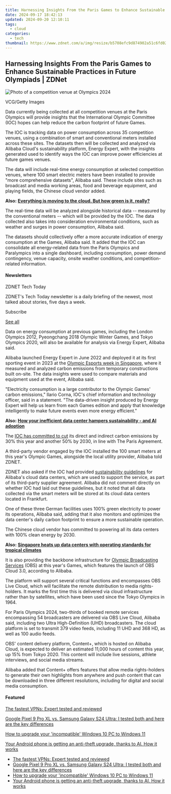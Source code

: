 ```yaml
---
title: Harnessing Insights From the Paris Games to Enhance Sustainable Practices in Future Olympiads | ZDNet
date: 2024-09-17 18:42:13
updated: 2024-09-20 12:10:11
tags:
  - cloud
categories:
  - tech
thumbnail: https://www.zdnet.com/a/img/resize/b5708efc9d874902a51c6fd02d6823eb2247704d/2024/07/26/cc704a1f-a0fa-4634-8286-8b2e873ddbfa/olympics-venue-vcg072024.jpg?width=278&height=156&fit=crop&auto=webp
---
```


## Harnessing Insights From the Paris Games to Enhance Sustainable Practices in Future Olympiads | ZDNet

![Photo of a competition venue at Olympics 2024](https://www.zdnet.com/a/img/resize/63bfdde4151355311bc5544cf7675341ebe03a79/2024/07/26/cc704a1f-a0fa-4634-8286-8b2e873ddbfa/olympics-venue-vcg072024.jpg?auto=webp&width=1280)

VCG/Getty Images

Data currently being collected at all competition venues at the Paris Olympics will provide insights that the International Olympic Committee (IOC) hopes can help reduce the carbon footprint of future Games. 

The IOC is tracking data on power consumption across 35 competition venues, using a combination of smart and conventional meters installed across these sites. The datasets then will be collected and analyzed via Alibaba Cloud's sustainability platform, Energy Expert, with the insights generated used to identify ways the IOC can improve power efficiencies at future games venues. 

The data will include real-time energy consumption at selected competition venues, where 100 smart electric meters have been installed to provide "more comprehensive datasets", Alibaba said. These include sites such as broadcast and media working areas, food and beverage equipment, and playing fields, the Chinese cloud vendor added. 

**Also:** [**Everything is moving to the cloud. But how green is it, really?**](https://www.zdnet.com/article/everything-is-moving-to-the-cloud-but-how-green-is-it-really/)

The real-time data will be analyzed alongside historical data -- measured by the conventional meters -- which will be provided by the IOC. The data collected also takes into consideration environmental conditions, such as weather and surges in power consumption, Alibaba said. 

The datasets should collectively offer a more accurate indication of energy consumption at the Games, Alibaba said. It added that the IOC can consolidate all energy-related data from the Paris Olympics and Paralympics into a single dashboard, including consumption, power demand contingency, venue capacity, onsite weather conditions, and competition-related information.

#### Newsletters

ZDNET Tech Today

ZDNET's Tech Today newsletter is a daily briefing of the newest, most talked about stories, five days a week.

 Subscribe

[See all](https://www.zdnet.com/newsletters/)

Data on energy consumption at previous games, including the London Olympics 2012, Pyeongchang 2018 Olympic Winter Games, and Tokyo Olympics 2020, will also be available for analysis via Energy Expert, Alibaba said. 

Alibaba launched Energy Expert in June 2022 and deployed it at its first sporting event in 2023 at the [Olympic Esports week in Singapore](https://www.zdnet.com/article/singapore-to-host-first-olympic-esports-week-in-2023/), where it measured and analyzed carbon emissions from temporary constructions built on-site. The data insights were used to compare materials and equipment used at the event, Alibaba said. 

"Electricity consumption is a large contributor to the Olympic Games' carbon emissions," llario Corna, IOC's chief information and technology officer, said in a statement. "The data-driven insight produced by Energy Expert will help us learn from each Games edition and apply that knowledge intelligently to make future events even more energy efficient."

**Also:** [**How your inefficient data center hampers sustainability - and AI adoption**](https://www.zdnet.com/article/how-your-inefficient-data-center-hampers-sustainability-and-ai-adoption/)

The [IOC has committed to cut](https://olympics.com/ioc/sustainability/climate) its direct and indirect carbon emissions by 30% this year and another 50% by 2030, in line with The Paris Agreement.

A third-party vendor engaged by the IOC installed the 100 smart meters at this year's Olympic Games, alongside the local utility provider, Alibaba told ZDNET. 

ZDNET also asked if the IOC had provided [sustainability guidelines](https://www.zdnet.com/article/singapore-wants-only-data-centres-that-are-efficient/) for Alibaba's cloud data centers, which are used to support the service, as part of its third-party supplier agreement. Alibaba did not comment directly on whether IOC had laid out these guidelines, but it noted that all data collected via the smart meters will be stored at its cloud data centers located in Frankfurt.

One of these three German facilities uses 100% green electricity to power its operations, Alibaba said, adding that it also monitors and optimizes the data center's daily carbon footprint to ensure a more sustainable operation. 

The Chinese cloud vendor has committed to powering all its data centers with 100% clean energy by 2030.

**Also:** [**Singapore heats up data centers with operating standards for tropical climates**](https://www.zdnet.com/article/singapore-heats-up-data-centers-with-operating-standards-for-tropical-climates/)

It is also providing the backbone infrastructure for [Olympic Broadcasting Services](https://www.zdnet.com/article/olympic-broadcasting-service-aims-to-set-sport-streaming-benchmark-with-alibaba/) (OBS) at this year's Games, which features the launch of OBS Cloud 3.0, according to Alibaba.

The platform will support several critical functions and encompasses OBS Live Cloud, which will facilitate the remote distribution to media rights-holders. It marks the first time this is delivered via cloud infrastructure rather than by satellites, which have been used since the Tokyo Olympics in 1964.

For Paris Olympics 2024, two-thirds of booked remote services encompassing 54 broadcasters are delivered via OBS Live Cloud, Alibaba said, including two Ultra High-Definition (UHD) broadcasters. The cloud platform is set to transmit 379 video feeds, including 11 UHD and 368 HD, as well as 100 audio feeds.

OBS' content delivery platform, Content+, which is hosted on Alibaba Cloud, is expected to deliver an estimated 11,000 hours of content this year, up 15% from Tokyo 2020\. This content will include live sessions, athlete interviews, and social media streams.

Alibaba added that Content+ offers features that allow media rights-holders to generate their own highlights from anywhere and push content that can be downloaded in three different resolutions, including for digital and social media consumption.

#### Featured

[The fastest VPNs: Expert tested and reviewed](https://www.zdnet.com/article/fastest-vpn/ "The fastest VPNs: Expert tested and reviewed")

[Google Pixel 9 Pro XL vs. Samsung Galaxy S24 Ultra: I tested both and here are the key differences](https://www.zdnet.com/article/google-pixel-9-pro-xl-vs-samsung-galaxy-s24-ultra/ "Google Pixel 9 Pro XL vs. Samsung Galaxy S24 Ultra: I tested both and here are the key differences")

[How to upgrade your 'incompatible' Windows 10 PC to Windows 11](https://www.zdnet.com/article/how-to-upgrade-your-incompatible-windows-10-pc-to-windows-11/ "How to upgrade your 'incompatible' Windows 10 PC to Windows 11")

[Your Android phone is getting an anti-theft upgrade, thanks to AI. How it works](https://www.zdnet.com/article/your-android-phone-is-getting-an-anti-theft-upgrade-thanks-to-ai-how-it-works/ "Your Android phone is getting an anti-theft upgrade, thanks to AI. How it works")

* [The fastest VPNs: Expert tested and reviewed](https://www.zdnet.com/article/fastest-vpn/ "The fastest VPNs: Expert tested and reviewed")
* [Google Pixel 9 Pro XL vs. Samsung Galaxy S24 Ultra: I tested both and here are the key differences](https://www.zdnet.com/article/google-pixel-9-pro-xl-vs-samsung-galaxy-s24-ultra/ "Google Pixel 9 Pro XL vs. Samsung Galaxy S24 Ultra: I tested both and here are the key differences")
* [How to upgrade your 'incompatible' Windows 10 PC to Windows 11](https://www.zdnet.com/article/how-to-upgrade-your-incompatible-windows-10-pc-to-windows-11/ "How to upgrade your 'incompatible' Windows 10 PC to Windows 11")
* [Your Android phone is getting an anti-theft upgrade, thanks to AI. How it works](https://www.zdnet.com/article/your-android-phone-is-getting-an-anti-theft-upgrade-thanks-to-ai-how-it-works/ "Your Android phone is getting an anti-theft upgrade, thanks to AI. How it works")

<ins class="adsbygoogle"
     style="display:block"
     data-ad-format="autorelaxed"
     data-ad-client="ca-pub-7571918770474297"
     data-ad-slot="1223367746"></ins>



<ins class="adsbygoogle"
     style="display:block"
     data-ad-client="ca-pub-7571918770474297"
     data-ad-slot="8358498916"
     data-ad-format="auto"
     data-full-width-responsive="true"></ins>
